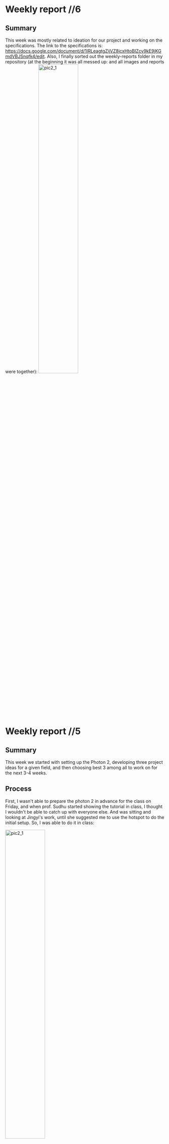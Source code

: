 # Weekly report //6

## Summary
This week was mostly related to ideation for our project and working on the specifications. The link to the specifications is: https://docs.google.com/document/d/1IRLeagtgZijVZ8jcxHtoBIZcy9kE9jKGmdVBJSnqfk4/edit. Also, I finally sorted out the weekly-reports folder in my repository (at the beginning it was all messed up: and all images and reports were together):
<img src="weekly-reports/week-6/6_1.png" alt="pic2_1" width="50%">


<br/>
<br/>
<br/>
<br/>
<br/>



# Weekly report //5

## Summary
This week we started with setting up the Photon 2, developing three project ideas for a given field, and then choosing best 3 among all to work on for the next 3-4 weeks. 
<br/>

## Process
First, I wasn't able to prepare the photon 2 in advance for the class on Friday, and when prof. Sudhu started showing the tutorial in class, I thought I wouldn't be able to catch up with everyone else. And was sitting and looking at Jingyi's work, until she suggested me to use the hotspot to do the initial setup. So, I was able to do it in class:

<img src="weekly-reports/week-5/5_3.png" alt="pic2_1" width="50%">
<br/>
<br/>
Then, following the tutorial on git, made the LED blink:

<img src="weekly-reports/week-5/5_1.JPG" alt="pic2_1" width="50%">
<br/>
<br/>
On Tuesday we were brainstorming on project ideas, our scope was "Agriculture" and we actually did well and came up with many great ideas. However, I was a little bit upset to work on "Agriculture" related project (just because it's not a field I'm interested in and have no prior experience). But it ended up that we choose a project ourselves from the pool of all ideas (which is veery cool!), so I chose my top 3:

<img src="weekly-reports/week-5/5_2.png" alt="pic2_1" width="50%">
<br/>
Based on my interests and experience, I chose:<br/>
1) Enhancing Interpersonal Connections: Exploring Subtle Communication Tools for Friendships and Relationships<br/>
2) Mindful Meditations: An Interactive Flower Guide for Stress Relief and Color Therapy Tracking<br/>
3) Collaborative Song Crafting: Empowering Local Music Enthusiasts with Asynchronous Music Creation



<br/>
<br/>
<br/>
<br/>
<br/>

# Weekly report //4

## Summary

I spent most of my days this week working on a project from my elective course since it's related to the field I want to explore now. But I'm also very intterested in the 2nd TDF project and is related to my background. So, hopefully will really challenge myself this time.

For now, nothing to say, and I've got my kit:)
<br/>
<img src="weekly-reports/week-4/4_1.JPG" alt="pic2_1" width="50%">




<br/>
<br/>
<br/>
<br/>
<br/>

# Weekly report //3

Finally made it! :D

<img src="weekly-reports/week-3/3_1.JPG" alt="pic2_1" width="50%">

## Reflections

This week was a bit easier (hopefully made some progress), I watched TJ's youtube tutorial for the simpler version of the cell phone stand and it made a lot of things indeed clearer. Untill now I didn't understand why do we always have an additional data structure to store some value, but it seems that it just makes it easier to navigate in the file and now "what stores what" kinf of things (since you also usually give some name for this data structure containing a point/plane/shape/etc.).. 
<br/><br/>
Also Fareha helped me a lot with my final laser cut, she had a same issue with the stand being loose and unstable, so she suggested me to decrease material thickness from 6mm to 5mm which makes the holes actually a bit smaller than the needed size, but a rubber hammer makes everything perfect at the end.

## Process
As said, first started with TJ's tutorial:

<img src="weekly-reports/week-3/3_2.png" alt="pic2_1" width="50%">
<br/>
<br/>
And was simultaneously analyzing the provided Rhino and grasshoper projects:

<img src="weekly-reports/week-3/3_3.png" alt="pic2_1" width="50%">
<br/>
<br/>
And, after understanding the basic navigation inside the software, I decided to make my own slightly customized stand. Actually my last cut fit my smartphone quite well, but it was a bit uncomfortable since it had parts of frame from above, making it a bit difficult to insert a phone, and as was said it was also a little bit loose and unstable:
<img src="weekly-reports/week-3/3_4.png" alt="pic2_1" width="50%">

<br/>
<br/>
I adjusted the provided project in the way I wanted the stand to be:
<img src="weekly-reports/week-3/3_5.png" alt="pic2_1" width="50%">
<br/>
<br/>
Made my 3rd cut:
<img src="weekly-reports/week-3/3g_2.gif" alt="pic2_1" width="50%">
<br/>
<br/>
and here is the result:
<img src="weekly-reports/week-3/3g_1.gif" alt="pic2_1" width="50%">



<br/>
<br/>
<br/>
<br/>
<br/>



# Weekly report //2

## Reflections

For this week, I worked on the laser cut handle, last class it didn't really cut through, and I should have checked that before removing one piece (so that I could laser cut it again), but now at least I know how to do that properly. I'm still struggling with the Rhino and grashoper.. 

## Process
Last time, my laser-cut failed, it looked okay at the beginning:

<img src="weekly-reports/week-2/2_1.JPG" alt="pic2_1" width="50%">


but when I looked at the back side it was aparent that it didn't cut through:

<img src="weekly-reports/week-2/2_2.JPG" alt="pic2_1" width="50%">


So I used a box cutter to cut them manually by hand:


<img src="weekly-reports/week-2/2_3.JPG" alt="pic2_1" width="50%">



<br/>
<br/>
<br/>
<br/>
<br/>

# Weekly report //1

## Reflections

Overall, I learnt that it’s VERY important to start working on the project and homeworks ASAP, and my first laser cut printing attempt shows this, but it’s still okay, glad that I learnt this early enough.
There were lots of things this first week, so needed some time to adjust..

## Process
First, I just opened the Rhino and was trying to figure out the way to change things:

![1st img](weekly-reports/week-1/1.png)  


Then I realized that I was looking at a wrong file haha, so asked Vidit and he suggested me to look at the CellPhoneStandModel_all file; so here I was on the right path:

![5th img](weekly-reports/week-1/5.png)  


I made some small changes, baked the file and exported the .ai file:

![6th img](weekly-reports/week-1/6.png)  


Then I passed the quiz for the laser cutting printers at the 2nd attempt (now I know that you cannot leave a laser cutter while it's printing:D):

![2nd img](weekly-reports/week-1/2.png)   



At Jacobs, had some issues with signing in to Creative Cloud:

![8th img](weekly-reports/week-1/8.JPG)  


For some reason the dimensions were shrinked when I opened the file on Illustrator at the lab machine, so this is what I got:

![9th img](weekly-reports/week-1/9.JPG)  



Also, because it was shrinked, the thinkness of the material wasn't suitable for the model:

![10th img](weekly-reports/week-1/10.JPG)  



<br/>
<br/>
<br/>
<br/>
<br/>

# Hello DES INV 202 Student!
Welcome to your new GitHub repository! 

If you’re new to GitHub, you can think of this as a shared file space (like a Google Drive folder, or a like a USB drive that’s hosted online.) 

This is your space to store project files, videos, PDFs, notes, images, etc., and (hopefully, neatly) organize so it's easy for viewers (and you!) to navigate. That said, it’s super easy for you to share any file or folder with us (your TDF instructional team) - just send us the link! 

The specific file that I’m typing into right now is the **README.md** for this repo. 
##### (💡 TIP: The .md indicates that we’re using [Markdown formatting.](https://www.markdownguide.org/cheat-sheet/)) #####
<h6> (💡 TIP 2: GitHub Markdown supports <a href="https://gist.github.com/seanh/13a93686bf4c2cb16e658b3cf96807f2"> <em>HTML formatting</em> too, including emojis 😄</a>, in case that helps!) </h6>

### :star: Whatever you write in your **README.md** will show up on the “front page” of your GitHub repo. This is where we’ll be looking for your [weekly progress reports](https://github.com/Berkeley-MDes/desinv-202/wiki/3.0-Weekly-Submissions). They might look something like this: ###
---
# Example Report 1 - Week of 08/21/2023 #
This week, I designed a cool phone stand made of rocks. Check out all my cool sketches and progress photos from this week below, etc., etc....

<img width="200" alt="Cool Phone Stand made of rocks" src="https://github.com/s-almeda/tdf-template-repo/assets/21287693/bc2f1864-af5a-456d-9a71-e1d80d51190c">

---

or, if you prefer, you can create separate files and link to them here, like so:

---
[Example Report 1](weekly-reports/example-report-1.md)
---

Either way, it's time to start making this space your own! If you want to save these instructions -- Don't worry, I already copied them over to another file for you [here.](welcomeREADME.md) So feel empowered to delete everything in this README.md and start documenting! 

sparkles,

your TDF TA, shm :sparkles:

PS: let me know if you have any questions!!

--- 
PPS: 
## Quick Links, compiled here for your convenience: ##

- [TDF Wiki](https://github.com/Berkeley-MDes/desinv-202/wiki) - the ultimate source for truth and information about the course and assignments
- [Google Drive Folder](https://drive.google.com/drive/folders/1OjFgu4llHn-2WayQFVWRKFyOkQ_WaQRx?usp=drive_link) - slides and other resources
- [bCourses](https://bcourses.berkeley.edu/courses/1528355) - where the grading happens


